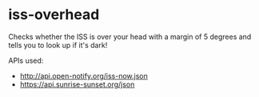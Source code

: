 # iss-overhead

Checks whether the ISS is over your head with a margin of 5 degrees and tells you to look up if it's dark!

APIs used:
 - http://api.open-notify.org/iss-now.json
 - https://api.sunrise-sunset.org/json
